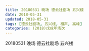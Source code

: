 ```yaml
---
title: 20180531 晚场 德云社剧场 五兴楼
date: 2018-05-31
updated: 2018-05-31
tags: [德云社剧场, 五兴楼, 相声, 高峰]
categories: (2018)戊戌年场次 
---
```

20180531 晚场 德云社剧场 五兴楼

